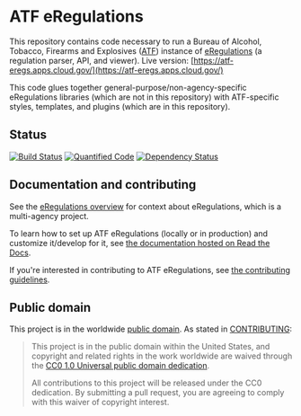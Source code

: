 # ATF eRegulations
This repository contains code necessary to run a Bureau of Alcohol,
Tobacco, Firearms and Explosives ([ATF](https://www.atf.gov)) instance of
[eRegulations](https://eregs.github.io) (a regulation parser, API, and viewer). Live version: [https://atf-eregs.apps.cloud.gov/](https://atf-eregs.apps.cloud.gov/)

This code glues together general-purpose/non-agency-specific eRegulations libraries (which are not in this repository) with ATF-specific styles, templates, and plugins (which are in this repository).

## Status
[![Build Status](https://travis-ci.org/18F/atf-eregs.svg?branch=master)](https://travis-ci.org/18F/atf-eregs)
[![Quantified Code](https://www.quantifiedcode.com/api/v1/project/e2ee92b5c3db486f89d47371c4d89a2f/badge.svg)](https://www.quantifiedcode.com/app/project/e2ee92b5c3db486f89d47371c4d89a2f)
[![Dependency Status](https://gemnasium.com/18F/atf-eregs.svg)](https://gemnasium.com/18F/atf-eregs)

## Documentation and contributing

See the [eRegulations overview](https://eregs.github.io/) for context about eRegulations, which is a multi-agency project.

To learn how to set up ATF eRegulations (locally or in production) and customize it/develop for it, see [the documentation hosted on Read the Docs](https://atf-eregs.readthedocs.org/).

If you're interested in contributing to ATF eRegulations, see [the contributing guidelines](CONTRIBUTING.md).

## Public domain

This project is in the worldwide [public domain](LICENSE.md). As stated in [CONTRIBUTING](CONTRIBUTING.md):

> This project is in the public domain within the United States, and copyright and related rights in the work worldwide are waived through the [CC0 1.0 Universal public domain dedication](https://creativecommons.org/publicdomain/zero/1.0/).
>
> All contributions to this project will be released under the CC0 dedication. By submitting a pull request, you are agreeing to comply with this waiver of copyright interest.